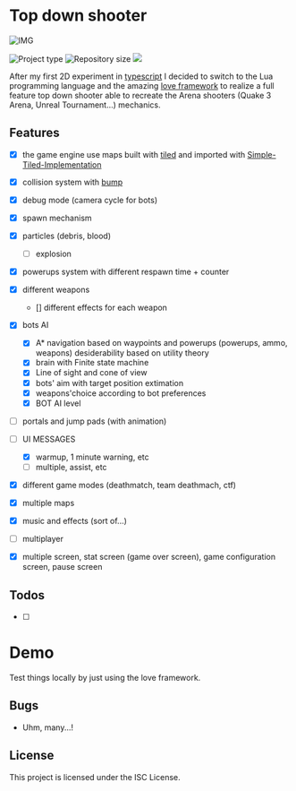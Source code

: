 # Top down shooter

![IMG](doc/movie.gif)

![](https://img.shields.io/badge/type-JS_Library-brightgreen.svg "Project type")
![](https://img.shields.io/github/repo-size/LorenzoCorbella74/top-down-shooter "Repository size")
![](https://img.shields.io/github/package-json/v/LorenzoCorbella74/top-down-shooter)

After my first 2D experiment in [typescript](https://github.com/LorenzoCorbella74/test-canvas-game) I decided to switch to the Lua programming language and the amazing [love framework](https://love2d.org/) to realize a full feature top down shooter able to recreate the Arena shooters (Quake 3 Arena, Unreal Tournament...) mechanics.

## Features
- [x] the game engine use maps built with [tiled](https://www.mapeditor.org/) and imported with [Simple-Tiled-Implementation](https://github.com/karai17/Simple-Tiled-Implementation)
- [x] collision system with [bump](https://github.com/kikito/bump.lua)
- [x] debug mode (camera cycle for bots)
- [x] spawn mechanism
- [x] particles (debris, blood)
    - [ ] explosion
- [x] powerups system with different respawn time + counter
- [x] different weapons
    - []  different effects for each weapon
- [x] bots AI
    - [x] A* navigation based on waypoints and powerups  (powerups, ammo, weapons) desiderability based on utility theory
    - [x] brain with Finite state machine
    - [x] Line of sight and cone of view
    - [x] bots' aim with target position extimation 
    - [x] weapons'choice according to bot preferences
    - [x] BOT AI level
- [ ] portals and jump pads (with animation)
- [ ] UI MESSAGES
    - [x] warmup, 1 minute warning, etc
    - [ ] multiple, assist, etc
- [x] different game modes (deathmatch, team deathmach, ctf)
- [x] multiple maps
- [x] music and effects (sort of...)
- [ ] multiplayer
- [x] multiple screen, stat screen (game over screen), game configuration screen, pause screen


## Todos
- [ ] 


# Demo
Test things locally by just using the love framework.

## Bugs
- Uhm, many...!

## License
This project is licensed under the ISC License.